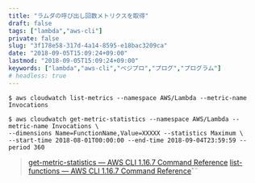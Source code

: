 ```yaml
---
title: "ラムダの呼び出し回数メトリクスを取得"
draft: false
tags: ["lambda","aws-cli"]
private: false
slug: "3f178e58-317d-4a14-8595-e18bac3209ca"
date: "2018-09-05T15:09:24+09:00"
lastmod: "2018-09-05T15:09:24+09:00"
keywords: ["lambda","aws-cli","ベジプロ","プログ","プログラム"]
# headless: true
---
```


```
$ aws cloudwatch list-metrics --namespace AWS/Lambda --metric-name Invocations
```

```
$ aws cloudwatch get-metric-statistics --namespace AWS/Lambda --metric-name Invocations \
--dimensions Name=FunctionName,Value=XXXXX --statistics Maximum \
--start-time 2018-08-01T00:00:00 --end-time 2018-09-04T23:59:59 --period 360
```

> [get-metric-statistics — AWS CLI 1.16.7 Command Reference](https://docs.aws.amazon.com/cli/latest/reference/cloudwatch/get-metric-statistics.html)
> [list-functions — AWS CLI 1.16.7 Command Reference](https://docs.aws.amazon.com/cli/latest/reference/lambda/list-functions.html)ˆ¨

